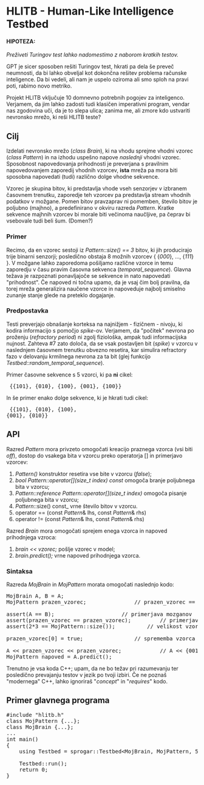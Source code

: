 # HLITB - Human-Like Intelligence Testbed

#### HIPOTEZA:
  _Preživeti Turingov test lahko nadomestimo z naborom kratkih testov._

GPT je sicer sposoben rešiti Turingov test, hkrati pa dela še preveč neumnosti, da bi lahko obveljal kot dokončna rešitev problema računske inteligence. Da bi vedeli, ali nam je uspelo oziroma ali smo sploh na pravi poti, rabimo novo metriko. 

Projekt HLITB vključuje 10 domnevno potrebnih pogojev za inteligenco. Verjamem, da jim lahko zadosti tudi klasičen imperativni program, vendar nas zgodovina uči, da je to slepa ulica; zanima me, ali zmore kdo ustvariti nevronsko mrežo, ki reši HLITB teste?


## Cilj
Izdelati nevronsko mrežo (_class Brain_), ki na vhodu sprejme vhodni vzorec (_class Pattern_) in na izhodu uspešno napove *naslednji* vhodni vzorec. Sposobnost napovedovanja prihodnosti je preverjana s pravilnim napovedovanjem zaporedij vhodnih vzorcev, **ista** mreža pa mora biti sposobna napovedati (tudi) različno dolge vhodne sekvence. 

Vzorec je skupina bitov, ki predstavlja vhode vseh senzorjev v izbranem časovnem trenutku, zaporedje teh vzorcev pa predstavlja stream vhodnih podatkov v možgane. Pomen bitov pravzaprav ni pomemben, število bitov je poljubno (majhno), a predefinirano v okviru razreda _Pattern_. Kratke sekvence majhnih vzorcev bi morale biti večinoma naučljive, pa čeprav bi vsebovale tudi beli šum. (Domen?)

### Primer
Recimo, da en vzorec sestoji iz _Pattern::size() == 3_ bitov, ki jih producirajo trije binarni senzorji; posledično obstaja 8 možnih vzorcev { {_000_}, ..., {_111_} }. V možgane lahko zaporedoma pošiljamo različne vzorce in temu zaporedju v času pravim časovna sekvenca (_temporal_sequence_). Glavna težava je razpoznati ponavljajoče se sekvence in nato napovedati "prihodnost". Če napoved ni točna upamo, da je vsaj čim bolj pravilna, da torej mreža generalizira naučene vzorce in napoveduje najbolj smiselno zunanje stanje glede na preteklo dogajanje.

### Predpostavka
Testi preverjajo obnašanje korteksa na najnižjem - fizičnem - nivoju, ki kodira informacijo s pomočjo _spike_-ov. Verjamem, da "počitek" nevrona po proženju (_refractory period_) ni zgolj fiziološka, ampak tudi informacijska nujnost. Zahteva #7 zato določa, da se vsak postavljen bit (_spike_) v vzorcu v naslednjem časovnem trenutku obvezno resetira, kar simulira refractory fazo v delovanju krmilnega nevrona za ta bit (glej funkcijo _Testbed::random_temporal_sequence_).

Primer časovne sekvence s 5 vzorci, ki pa **ni** cikel: <pre> {{101}, {010}, {100}, {001}, {100}} </pre>
In še primer enako dolge sekvence, ki je hkrati tudi cikel: <pre> {{101}, {010}, {100}, {001}, {010}} </pre>

## API
Razred _Pattern_ mora privzeto omogočati kreacijo praznega vzorca (vsi biti _off_), dostop do vsakega bita v vzorcu preko operatorja [] in primerjavo vzorcev:
1. _Pattern()_ konstruktor resetira vse bite v vzorcu (_false_);
2. _bool Pattern::operator[](size_t index) const_ omogoča branje poljubnega bita v vzorcu;
3. _Pattern::reference Pattern::operator[](size_t index)_ omogoča pisanje poljubnega bita v vzorcu;
4. _Pattern_::size() const_ vrne število bitov v vzorcu.
5. operator == (const _Pattern_& lhs, const _Pattern_& rhs)
6. operator != (const _Pattern_& lhs, const _Pattern_& rhs)

Razred _Brain_ mora omogočati sprejem enega vzorca in napoved prihodnjega vzroca:
1. _brain << vzorec;_ pošlje vzorec v model;
2. _brain.predict();_ vrne napoved prihodnjega vzorca.




### Sintaksa

Razreda _MojBrain_ in _MojPattern_ morata omogočati naslednjo kodo:
<pre>
MojBrain A, B = A;
MojPattern prazen_vzorec;				// prazen_vzorec == {000}
	
assert(A == B);						// primerjava mozganov
assert(prazen_vzorec == prazen_vzorec);			// primerjava vzorcev
assert(2*3 == MojPattern::size());			// velikost vzorca v primeru video 2x3

prazen_vzorec[0] = true;				// sprememba vzorca {000} -> {001}

A << prazen_vzorec << prazen_vzorec;			// A << {001} << {001};
MojPattern napoved = A.predict();
</pre>

Trenutno je vsa koda C++; upam, da ne bo težav pri razumevanju ter posledično prevajanju testov v jezik po tvoji izbiri. Če ne poznaš "modernega" C++, lahko ignoriraš "_concept_" in "_requires_" kodo.


## Primer glavnega programa

<pre>
#include "hlitb.h"
class MojPattern {...};
class MojBrain {...};
...
int main()
{
	using Testbed = sprogar::Testbed&lt;MojBrain, MojPattern, 500/*SimulatedInfinity*/&gt;;
	
	Testbed::run();
	return 0;
}
</pre>


